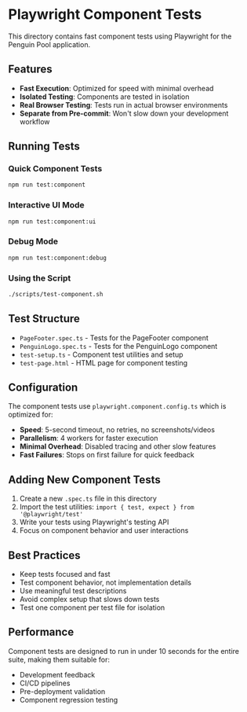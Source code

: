 # Playwright Component Tests

This directory contains fast component tests using Playwright for the Penguin Pool application.

## Features

- **Fast Execution**: Optimized for speed with minimal overhead
- **Isolated Testing**: Components are tested in isolation
- **Real Browser Testing**: Tests run in actual browser environments
- **Separate from Pre-commit**: Won't slow down your development workflow

## Running Tests

### Quick Component Tests

```bash
npm run test:component
```

### Interactive UI Mode

```bash
npm run test:component:ui
```

### Debug Mode

```bash
npm run test:component:debug
```

### Using the Script

```bash
./scripts/test-component.sh
```

## Test Structure

- `PageFooter.spec.ts` - Tests for the PageFooter component
- `PenguinLogo.spec.ts` - Tests for the PenguinLogo component
- `test-setup.ts` - Component test utilities and setup
- `test-page.html` - HTML page for component testing

## Configuration

The component tests use `playwright.component.config.ts` which is optimized for:

- **Speed**: 5-second timeout, no retries, no screenshots/videos
- **Parallelism**: 4 workers for faster execution
- **Minimal Overhead**: Disabled tracing and other slow features
- **Fast Failures**: Stops on first failure for quick feedback

## Adding New Component Tests

1. Create a new `.spec.ts` file in this directory
2. Import the test utilities: `import { test, expect } from '@playwright/test'`
3. Write your tests using Playwright's testing API
4. Focus on component behavior and user interactions

## Best Practices

- Keep tests focused and fast
- Test component behavior, not implementation details
- Use meaningful test descriptions
- Avoid complex setup that slows down tests
- Test one component per test file for isolation

## Performance

Component tests are designed to run in under 10 seconds for the entire suite, making them suitable for:

- Development feedback
- CI/CD pipelines
- Pre-deployment validation
- Component regression testing
